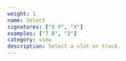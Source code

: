 ```yaml
---
weight: 1
name: Select
signatures: ["X Y", "X"]
examples: ["7 8", "2"]
category: view
description: Select a slot or track.
---
```

